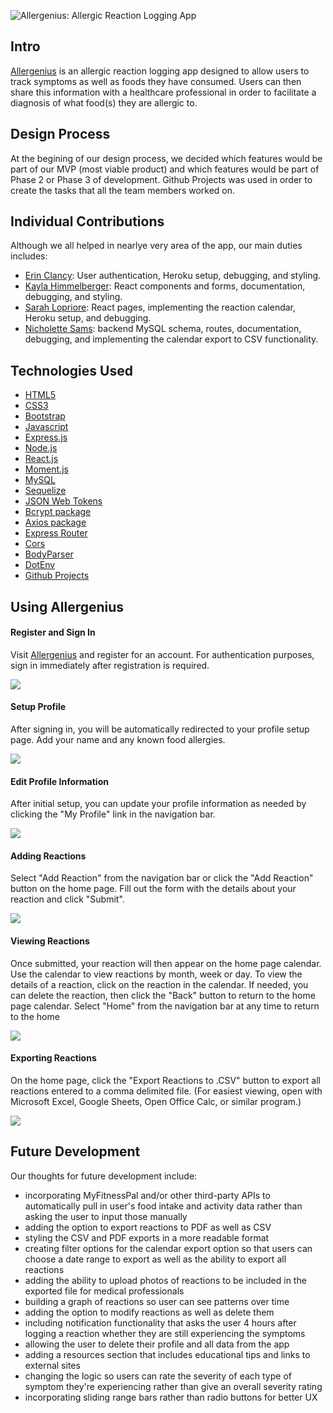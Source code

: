 ![Allergenius: Allergic Reaction Logging App](client/src/assets/images/allergenius_logo_gold.png)

## Intro
[Allergenius](https://allergenius-demo.herokuapp.com) is an allergic reaction logging app designed to allow users to track symptoms as well as foods they have consumed. Users can then share this information with a healthcare professional in order to facilitate a diagnosis of what food(s) they are allergic to.  
  
## Design Process
At the begining of our design process, we decided which features would be part of our MVP (most viable product) and which features would be part of Phase 2 or Phase 3 of development. Github Projects was used in order to create the tasks that all the team members worked on.  
  
## Individual Contributions
Although we all helped in nearlye very area of the app, our main duties includes:
- [Erin Clancy](https://github.com/noplanetnoparty): User authentication, Heroku setup, debugging, and styling.
- [Kayla Himmelberger](https://github.com/kaylahimmel): React components and forms, documentation, debugging, and styling.
- [Sarah Lopriore](https://github.com/sarahlopriore): React pages, implementing the reaction calendar, Heroku setup, and debugging.
- [Nicholette Sams](https://github.com/nicholettesams): backend MySQL schema, routes, documentation, debugging, and implementing the calendar export to CSV functionality.
  
## Technologies Used
- [HTML5](developer.mozilla.org/en-US/docs/Web/Guide/HTML/HTML5)
- [CSS3](https://developer.mozilla.org/en-US/docs/Web/CSS)
- [Bootstrap](https://getbootstrap.com)
- [Javascript](https://www.javascript.com)
- [Express.js](https://expressjs.com)
- [Node.js](https://nodejs.org/en/docs)
- [React.js](https://reactjs.org)
- [Moment.js](http://momentjs.com)
- [MySQL](https://github.com/mysqljs/mysql#readme)
- [Sequelize](https://github.com/sequelize/sequelize#readme)
- [JSON Web Tokens](https://jwt.io)
- [Bcrypt package](https://github.com/kelektiv/node.bcrypt.js#readme)
- [Axios package](https://github.com/axios/axios) 
- [Express Router](https://github.com/mciparelli/express-router#readme)
- [Cors](https://github.com/expressjs/cors#readme)
- [BodyParser](https://github.com/expressjs/body-parser#readme)
- [DotEnv](https://github.com/motdotla/dotenv#readme)
- [Github Projects](https://help.github.com/articles/about-project-boards)  
  
## Using Allergenius

#### Register and Sign In
Visit [Allergenius](https://allergenius-demo.herokuapp.com) and register for an account. For authentication purposes, sign in immediately after registration is required.

![](client/src/assets/gifs/register+sign_in.gif)  

#### Setup Profile
After signing in, you will be automatically redirected to your profile setup page.  Add your name and any known food allergies.

![](client/src/assets/gifs/profile_setup.gif)  

#### Edit Profile Information
After initial setup, you can update your profile information as needed by clicking the "My Profile" link in the navigation bar.

![](client/src/assets/gifs/profile_edit.gif)  

#### Adding Reactions
Select "Add Reaction" from the navigation bar or click the "Add Reaction" button on the home page.  Fill out the form with the details about your reaction and click "Submit".

![](client/src/assets/gifs/reaction_add.gif)  

#### Viewing Reactions
Once submitted, your reaction will then appear on the home page calendar.  Use the calendar to view reactions by month, week or day.  To view the details of a reaction, click on the reaction in the calendar.  If needed, you can delete the reaction, then click the "Back" button to return to the home page calendar.  Select "Home" from the navigation bar at any time to return to the home 

![](client/src/assets/gifs/reaction_view+delete.gif)  

#### Exporting Reactions
On the home page, click the "Export Reactions to .CSV" button to export all reactions entered to a comma delimited file. (For easiest viewing, open with Microsoft Excel, Google Sheets, Open Office Calc, or similar program.)

![](client/src/assets/gifs/download.gif)  
  
## Future Development
Our thoughts for future development include:
- incorporating MyFitnessPal and/or other third-party APIs to automatically pull in user's food intake and activity data rather than asking the user to input those manually
- adding the option to export reactions to PDF as well as CSV
- styling the CSV and PDF exports in a more readable format
- creating filter options for the calendar export option so that users can choose a date range to export as well as the ability to export all reactions
- adding the ability to upload photos of reactions to be included in the exported file for medical professionals
- building a graph of reactions so user can see patterns over time
- adding the option to modify reactions as well as delete them
- including notification functionality that asks the user 4 hours after logging a reaction whether they are still experiencing the symptoms
- allowing the user to delete their profile and all data from the app
- adding a resources section that includes educational tips and links to external sites
- changing the logic so users can rate the severity of each type of symptom they're experiencing rather than give an overall severity rating
- incorporating sliding range bars rather than radio buttons for better UX
